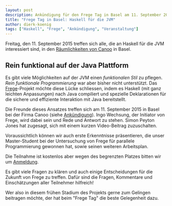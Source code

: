 ```yaml
---
layout: post
description: Ankündigung für den Frege Tag in Basel am 11. September 2015
title: "Frege Tag in Basel: Haskell für die JVM"
author: dierk-koenig
tags: ["Haskell", "Frege", "Ankündigung", "Veranstaltung"]
---
```



Freitag, den 11. September 2015 treffen sich alle, die an Haskell für die JVM interessiert
sind, in den [Räumlichkeiten von Canoo](http://www.canoo.com/blog/2015/06/30/frege-day-2015/?lang=de) in Basel.

<!-- more start -->

## Rein funktional auf der Java Plattform ##
 
Es gibt viele Möglichkeiten auf der JVM einen *funktionalen Stil* zu pflegen. *Rein funktionale
Programmierung* war aber bisher nicht unterstützt. Das
[Frege](http://www.frege-lang.org)-Projekt
möchte diese Lücke schliessen, indem es Haskell (mit ganz leichten Anpassungen) nach Java compiliert und spezielle Deklarationen für die sichere und effiziente Interaktion mit Java bereitstellt. 

Die Freunde dieses Ansatzes treffen sich am 11. September 2015 in Basel bei der Firma Canoo 
(siehe [Ankündigung](http://www.canoo.com/blog/2015/06/30/frege-day-2015/?lang=de)). Ingo Wechsung, der
Initiator von Frege, wird dabei sein und Rede und Antwort zu stehen. Simon Peyton Jones hat zugesagt,
sich mit einem kurzen Video-Beitrag zuzuschalten.

Voraussichtlich können wir auch erste Erkenntnisse präsentieren, die unser Master-Student bei der Untersuchung
von Frege für parallele Programmierung gewonnen hat, sowie seinen weiteren Arbeitsplan.

Die Teilnahme ist kostenlos aber wegen des begrenzten Platzes bitten wir um [Anmeldung](http://www.canoo.com/blog/2015/06/30/frege-day-2015/?lang=de).

Es gibt viele Fragen zu klären und auch einige Entscheidungen für die Zukunft von Frege zu treffen.
Dafür sind die Fragen, Kommentare und Einschätzungen aller Teilnehmer hilfreich!

Wer also in diesem frühen Stadium des Projekts gerne zum Gelingen beitragen möchte, 
der hat beim "Frege Tag" die beste Gelegenheit dazu.

<!-- more end -->

